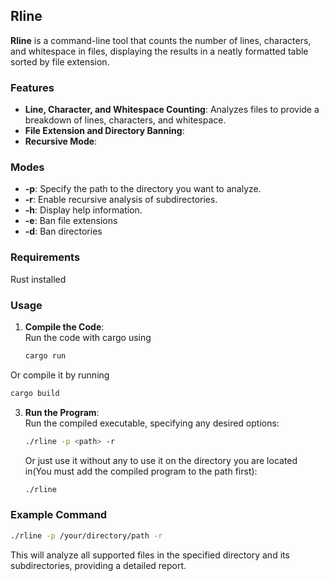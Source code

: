 ## Rline

**Rline** is a command-line tool that counts the number of lines, characters, and whitespace in files, displaying the results in a neatly formatted table sorted by file extension.

### Features
- **Line, Character, and Whitespace Counting**: Analyzes files to provide a breakdown of lines, characters, and whitespace.
- **File Extension and Directory Banning**: 
- **Recursive Mode**: 

### Modes
- **-p**: Specify the path to the directory you want to analyze.
- **-r**: Enable recursive analysis of subdirectories.
- **-h**: Display help information.
- **-e**: Ban file extensions
- **-d**: Ban directories

### Requirements
Rust installed

### Usage

1. **Compile the Code**:  
   Run the code with cargo using
   ```sh
   cargo run
   ```
  Or compile it by running
  ```sh
  cargo build
  ```
  
3. **Run the Program**:  
   Run the compiled executable, specifying any desired options:
   ```sh
   ./rline -p <path> -r
   ```
   Or just use it without any to use it on the directory you are located in(You must add the compiled program to the path first):
   ```sh
   ./rline
   ```

### Example Command
```sh
./rline -p /your/directory/path -r
```

This will analyze all supported files in the specified directory and its subdirectories, providing a detailed report.

